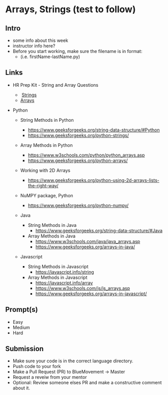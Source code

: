 # Arrays, Strings (test to follow)

## Intro

- some info about this week
- instructor info here?
- Before you start working, make sure the filename is in format:
  - (i.e. firstName-lastName.py)

## Links

- HR Prep Kit - String and Array Questions
  -  [Strings](https://www.hackerrank.com/interview/interview-preparation-kit/strings/challenges)
  -  [Arrays](https://www.hackerrank.com/interview/interview-preparation-kit/arrays/challenges)

- Python
  - String Methods in Python
    - https://www.geeksforgeeks.org/string-data-structure/#Python
    - https://www.geeksforgeeks.org/python-strings/
  - Array Methods in Python
    - https://www.w3schools.com/python/python_arrays.asp
    - https://www.geeksforgeeks.org/python-arrays/
  - Working with 2D Arrays
    - https://www.geeksforgeeks.org/python-using-2d-arrays-lists-the-right-way/
  - NuMPY package, Python
    - https://www.geeksforgeeks.org/python-numpy/
  
  - Java
    - String Methods in Java
       - https://www.geeksforgeeks.org/string-data-structure/#Java
    - Array Methods in Java 
      - https://www.w3schools.com/java/java_arrays.asp
      - https://www.geeksforgeeks.org/arrays-in-java/
  
  - Javascript
    - String Methods in Javascript
      - https://javascript.info/string
    - Array Methods in Javascript 
      - https://javascript.info/array
      - https://www.w3schools.com/js/js_arrays.asp
      - https://www.geeksforgeeks.org/arrays-in-javascript/

## Prompt(s)

- Easy
- Medium
- Hard

## Submission

- Make sure your code is in the correct language directory.
- Push code to your fork
- Make a Pull Request (PR) to BlueMovement -> Master
- Request a reveiw from your mentor
- Optional: Review someone elses PR and make a constructive comment about it.
